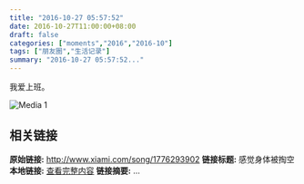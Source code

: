 ```yaml
---
title: "2016-10-27 05:57:52"
date: 2016-10-27T11:00:00+08:00
draft: false
categories: ["moments","2016","2016-10"]
tags: ["朋友圈","生活记录"]
summary: "2016-10-27 05:57:52..."
---
```


我爱上班。

![Media 1](/Moments/photos/2016-10-27/201610270557520.jpg)

## 相关链接

**原始链接:** http://www.xiami.com/song/1776293902
**链接标题:** 感觉身体被掏空
**本地链接:** [查看完整内容](/link_content/2016/10/2016-10-27-1/link_content/)
**链接摘要:** ...

